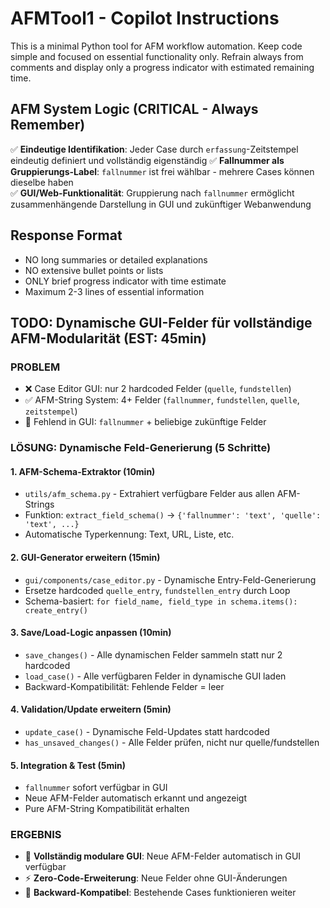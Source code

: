 <!-- Use this file to provide workspace-specific custom instructions to Copilot. For more details, visit https://code.visualstudio.com/docs/copilot/copilot-customization#_use-a-githubcopilotinstructionsmd-file -->

# AFMTool1 - Copilot Instructions

This is a minimal Python tool for AFM workflow automation.
Keep code simple and focused on essential functionality only.
Refrain always from comments and display only a progress indicator with estimated remaining 
time.

## AFM System Logic (CRITICAL - Always Remember)
✅ **Eindeutige Identifikation**: Jeder Case durch `erfassung`-Zeitstempel eindeutig definiert und vollständig eigenständig
✅ **Fallnummer als Gruppierungs-Label**: `fallnummer` ist frei wählbar - mehrere Cases können dieselbe haben  
✅ **GUI/Web-Funktionalität**: Gruppierung nach `fallnummer` ermöglicht zusammenhängende Darstellung in GUI und zukünftiger Webanwendung

## Response Format
- NO long summaries or detailed explanations
- NO extensive bullet points or lists
- ONLY brief progress indicator with time estimate
- Maximum 2-3 lines of essential information

## TODO: Dynamische GUI-Felder für vollständige AFM-Modularität (EST: 45min)

### PROBLEM
- ❌ Case Editor GUI: nur 2 hardcoded Felder (`quelle`, `fundstellen`)
- ✅ AFM-String System: 4+ Felder (`fallnummer`, `fundstellen`, `quelle`, `zeitstempel`)
- 🚫 Fehlend in GUI: `fallnummer` + beliebige zukünftige Felder

### LÖSUNG: Dynamische Feld-Generierung (5 Schritte)

#### 1. AFM-Schema-Extraktor (10min)
- `utils/afm_schema.py` - Extrahiert verfügbare Felder aus allen AFM-Strings
- Funktion: `extract_field_schema()` → `{'fallnummer': 'text', 'quelle': 'text', ...}`
- Automatische Typerkennung: Text, URL, Liste, etc.

#### 2. GUI-Generator erweitern (15min) 
- `gui/components/case_editor.py` - Dynamische Entry-Feld-Generierung
- Ersetze hardcoded `quelle_entry`, `fundstellen_entry` durch Loop
- Schema-basiert: `for field_name, field_type in schema.items(): create_entry()`

#### 3. Save/Load-Logic anpassen (10min)
- `save_changes()` - Alle dynamischen Felder sammeln statt nur 2 hardcoded
- `load_case()` - Alle verfügbaren Felder in dynamische GUI laden
- Backward-Kompatibilität: Fehlende Felder = leer

#### 4. Validation/Update erweitern (5min)
- `update_case()` - Dynamische Feld-Updates statt hardcoded
- `has_unsaved_changes()` - Alle Felder prüfen, nicht nur quelle/fundstellen

#### 5. Integration & Test (5min)
- `fallnummer` sofort verfügbar in GUI
- Neue AFM-Felder automatisch erkannt und angezeigt
- Pure AFM-String Kompatibilität erhalten

### ERGEBNIS
- 🎯 **Vollständig modulare GUI**: Neue AFM-Felder automatisch in GUI verfügbar
- ⚡ **Zero-Code-Erweiterung**: Neue Felder ohne GUI-Änderungen
- 🔄 **Backward-Kompatibel**: Bestehende Cases funktionieren weiter